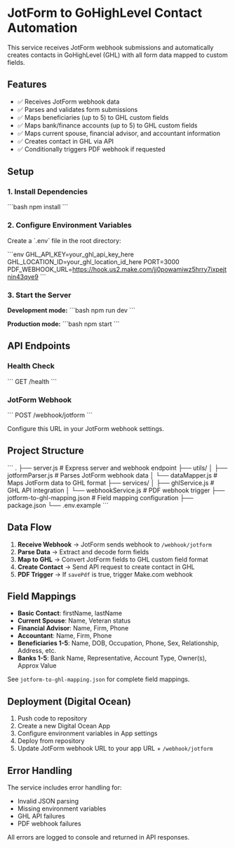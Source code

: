 # JotForm to GoHighLevel Contact Automation

This service receives JotForm webhook submissions and automatically creates contacts in GoHighLevel (GHL) with all form data mapped to custom fields.

## Features

- ✅ Receives JotForm webhook data
- ✅ Parses and validates form submissions
- ✅ Maps beneficiaries (up to 5) to GHL custom fields
- ✅ Maps bank/finance accounts (up to 5) to GHL custom fields
- ✅ Maps current spouse, financial advisor, and accountant information
- ✅ Creates contact in GHL via API
- ✅ Conditionally triggers PDF webhook if requested

## Setup

### 1. Install Dependencies

\`\`\`bash
npm install
\`\`\`

### 2. Configure Environment Variables

Create a \`.env\` file in the root directory:

\`\`\`env
GHL_API_KEY=your_ghl_api_key_here
GHL_LOCATION_ID=your_ghl_location_id_here
PORT=3000
PDF_WEBHOOK_URL=https://hook.us2.make.com/jj0powamiwz5hrry7ixpejtnin43qye9
\`\`\`

### 3. Start the Server

**Development mode:**
\`\`\`bash
npm run dev
\`\`\`

**Production mode:**
\`\`\`bash
npm start
\`\`\`

## API Endpoints

### Health Check
\`\`\`
GET /health
\`\`\`

### JotForm Webhook
\`\`\`
POST /webhook/jotform
\`\`\`

Configure this URL in your JotForm webhook settings.

## Project Structure

\`\`\`
.
├── server.js                    # Express server and webhook endpoint
├── utils/
│   ├── jotformParser.js        # Parses JotForm webhook data
│   └── dataMapper.js           # Maps JotForm data to GHL format
├── services/
│   ├── ghlService.js           # GHL API integration
│   └── webhookService.js       # PDF webhook trigger
├── jotform-to-ghl-mapping.json # Field mapping configuration
├── package.json
└── .env.example
\`\`\`

## Data Flow

1. **Receive Webhook** → JotForm sends webhook to `/webhook/jotform`
2. **Parse Data** → Extract and decode form fields
3. **Map to GHL** → Convert JotForm fields to GHL custom field format
4. **Create Contact** → Send API request to create contact in GHL
5. **PDF Trigger** → If `savePdf` is true, trigger Make.com webhook

## Field Mappings

- **Basic Contact**: firstName, lastName
- **Current Spouse**: Name, Veteran status
- **Financial Advisor**: Name, Firm, Phone
- **Accountant**: Name, Firm, Phone
- **Beneficiaries 1-5**: Name, DOB, Occupation, Phone, Sex, Relationship, Address, etc.
- **Banks 1-5**: Bank Name, Representative, Account Type, Owner(s), Approx Value

See `jotform-to-ghl-mapping.json` for complete field mappings.

## Deployment (Digital Ocean)

1. Push code to repository
2. Create a new Digital Ocean App
3. Configure environment variables in App settings
4. Deploy from repository
5. Update JotForm webhook URL to your app URL + `/webhook/jotform`

## Error Handling

The service includes error handling for:
- Invalid JSON parsing
- Missing environment variables
- GHL API failures
- PDF webhook failures

All errors are logged to console and returned in API responses.

